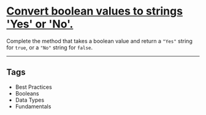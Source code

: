 # [Convert boolean values to strings 'Yes' or 'No'.](https://www.codewars.com/kata/53369039d7ab3ac506000467)

Complete the method that takes a boolean value and return a `"Yes"` string for `true`, or a `"No"` string for `false`.

---

## Tags

- Best Practices
- Booleans
- Data Types
- Fundamentals
